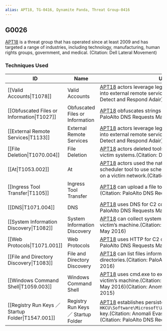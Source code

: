 ```yaml
---
alias: APT18, TG-0416, Dynamite Panda, Threat Group-0416
---
```


## G0026

[APT18](https://attack.mitre.org/groups/G0026) is a threat group that has operated since at least 2009 and has targeted a range of industries, including technology, manufacturing, human rights groups, government, and medical. (Citation: Dell Lateral Movement)


### Techniques Used

| ID | Name | Use |
| --- | --- | --- |
| [[Valid Accounts\|T1078]] | Valid Accounts | [APT18](https://attack.mitre.org/groups/G0026) actors leverage legitimate credentials to log into external remote services.(Citation: RSA2017 Detect and Respond Adair) |
| [[Obfuscated Files or Information\|T1027]] | Obfuscated Files or Information | [APT18](https://attack.mitre.org/groups/G0026) obfuscates strings in the payload.(Citation: PaloAlto DNS Requests May 2016) |
| [[External Remote Services\|T1133]] | External Remote Services | [APT18](https://attack.mitre.org/groups/G0026) actors leverage legitimate credentials to log into external remote services.(Citation: RSA2017 Detect and Respond Adair) |
| [[File Deletion\|T1070.004]] | File Deletion | [APT18](https://attack.mitre.org/groups/G0026) actors deleted tools and batch files from victim systems.(Citation: Dell Lateral Movement) |
| [[At\|T1053.002]] | At | [APT18](https://attack.mitre.org/groups/G0026) actors used the native [at](https://attack.mitre.org/software/S0110) Windows task scheduler tool to use scheduled tasks for execution on a victim network.(Citation: Dell Lateral Movement) |
| [[Ingress Tool Transfer\|T1105]] | Ingress Tool Transfer | [APT18](https://attack.mitre.org/groups/G0026) can upload a file to the victim’s machine.(Citation: PaloAlto DNS Requests May 2016) |
| [[DNS\|T1071.004]] | DNS | [APT18](https://attack.mitre.org/groups/G0026) uses DNS for C2 communications.(Citation: PaloAlto DNS Requests May 2016) |
| [[System Information Discovery\|T1082]] | System Information Discovery | [APT18](https://attack.mitre.org/groups/G0026) can collect system information from the victim’s machine.(Citation: PaloAlto DNS Requests May 2016) |
| [[Web Protocols\|T1071.001]] | Web Protocols | [APT18](https://attack.mitre.org/groups/G0026) uses HTTP for C2 communications.(Citation: PaloAlto DNS Requests May 2016) |
| [[File and Directory Discovery\|T1083]] | File and Directory Discovery | [APT18](https://attack.mitre.org/groups/G0026) can list files information for specific directories.(Citation: PaloAlto DNS Requests May 2016) |
| [[Windows Command Shell\|T1059.003]] | Windows Command Shell | [APT18](https://attack.mitre.org/groups/G0026) uses cmd.exe to execute commands on the victim’s machine.(Citation: PaloAlto DNS Requests May 2016)(Citation: Anomali Evasive Maneuvers July 2015) |
| [[Registry Run Keys ／ Startup Folder\|T1547.001]] | Registry Run Keys ／ Startup Folder | [APT18](https://attack.mitre.org/groups/G0026) establishes persistence via the <code>HKCU\Software\Microsoft\Windows\CurrentVersion\Run</code> key.(Citation: Anomali Evasive Maneuvers July 2015)(Citation: PaloAlto DNS Requests May 2016) |
